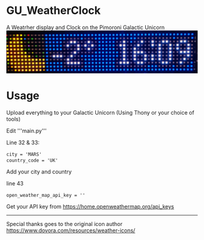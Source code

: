 # GU_WeatherClock
A Weatrher display and Clock on the Pimoroni Galactic Unicorn
![Example](IMG_20231202_161041-EDIT.jpg)

# Usage
Upload everything to your Galactic Unicorn (Using Thony or your choice of tools)

Edit '''main.py'''

Line 32 & 33:
```
city = 'MARS'
country_code = 'UK'
```
Add your city and country

line 43
```
open_weather_map_api_key = ''
```

Get your API key from 
https://home.openweathermap.org/api_keys

---
Special thanks goes to the original icon author
https://www.dovora.com/resources/weather-icons/
